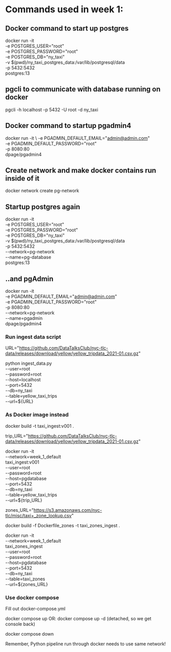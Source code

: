 # Commands used in week 1:

## Docker command to start up postgres

docker run -it \
  -e POSTGRES_USER="root" \
  -e POSTGRES_PASSWORD="root" \
  -e POSTGRES_DB="ny_taxi" \
  -v $(pwd)/ny_taxi_postgres_data:/var/lib/postgresql/data \
  -p 5432:5432 \
  postgres:13

## pgcli to communicate with database running on docker

pgcli -h localhost -p 5432 -U root -d ny_taxi

## Docker command to startup pgadmin4

docker run -it \ 
    -e PGADMIN_DEFAULT_EMAIL="admin@admin.com" \
    -e PGADMIN_DEFAULT_PASSWORD="root" \
    -p 8080:80 \
    dpage/pgadmin4

## Create network and make docker contains run inside of it

docker network create pg-network

## Startup postgres again
docker run -it \
  -e POSTGRES_USER="root" \
  -e POSTGRES_PASSWORD="root" \
  -e POSTGRES_DB="ny_taxi" \
  -v $(pwd)/ny_taxi_postgres_data:/var/lib/postgresql/data \
  -p 5432:5432 \
  --network=pg-network \
  --name=pg-database \
  postgres:13

  ## ..and pgAdmin
  docker run -it \
    -e PGADMIN_DEFAULT_EMAIL="admin@admin.com" \
    -e PGADMIN_DEFAULT_PASSWORD="root" \
    -p 8080:80 \
    --network=pg-network \
    --name=pgadmin \
    dpage/pgadmin4

### Run ingest data script
URL="https://github.com/DataTalksClub/nyc-tlc-data/releases/download/yellow/yellow_tripdata_2021-01.csv.gz"

python ingest_data.py \
  --user=root \
  --password=root \
  --host=localhost \
  --port=5432 \
  --db=ny_taxi \
  --table=yellow_taxi_trips \
  --url=${URL}

### As Docker image instead
docker build -t taxi_ingest:v001 .

trip_URL="https://github.com/DataTalksClub/nyc-tlc-data/releases/download/yellow/yellow_tripdata_2021-01.csv.gz"

docker run -it \
  --network=week_1_default \
  taxi_ingest:v001 \
    --user=root \
    --password=root \
    --host=pgdatabase \
    --port=5432 \
    --db=ny_taxi \
    --table=yellow_taxi_trips \
    --url=${trip_URL}

zones_URL="https://s3.amazonaws.com/nyc-tlc/misc/taxi+_zone_lookup.csv"

docker build -f Dockerfile_zones -t taxi_zones_ingest .

docker run -it \
  --network=week_1_default \
  taxi_zones_ingest \
    --user=root \
    --password=root \
    --host=pgdatabase \
    --port=5432 \
    --db=ny_taxi \
    --table=taxi_zones \
    --url=${zones_URL}

### Use docker compose
Fill out docker-compose.yml

docker compose up
OR: docker compose up -d (detached, so we get console back)

docker compose down

Remember, Python pipeline run through docker needs to use same network!